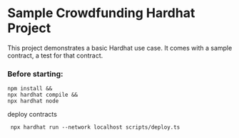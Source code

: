 # Sample Crowdfunding Hardhat Project

This project demonstrates a basic Hardhat use case. It comes with a sample contract, a test for that contract.

### Before starting:
```shell
npm install &&
npx hardhat compile &&
npx hardhat node
```

deploy contracts
```shell
 npx hardhat run --network localhost scripts/deploy.ts
```
